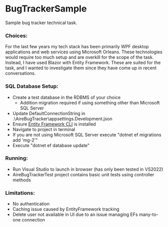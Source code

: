 # BugTrackerSample
Sample bug tracker technical task.

### Choices:
For the last few years my tech stack has been primarily WPF desktop applications and web services using Microsoft Orleans. These technologies would require too much setup and are overkill for the scope of the task.
Instead, I have used Blazor with Entity Framework. These are suited for the task, and I wanted to investigate them since they have come up in recent conversations.

### SQL Database Setup:
- Create a test database in the RDBMS of your choice
    - Addition migration required if using something other than Microsoft SQL Server
- Update DefaultConnectionString in .\AireBugTracker\appsettings.Development.json
- Ensure [Entity Framework CLI](https://learn.microsoft.com/en-us/ef/core/cli/dotnet) is installed
- Navigate to project in terminal
- If you are not using Microsoft SQL Server execute "dotnet ef migrations add 'mg-2'"
- Execute "dotnet ef database update" 

### Running:
- Run Visual Studio to launch in browser (has only been tested in VS2022)
- AireBugTrackerTest project contains basic unit tests using controller methods

### Limitations:
- No authentication
- Caching issue caused by EntityFramework tracking
- Delete user not available in UI due to an issue managing EFs many-to-one connection
